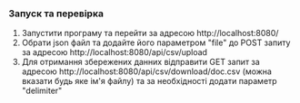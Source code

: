 ### Запуск та перевірка
1. Запустити програму та перейти за адресою http://localhost:8080/
2. Обрати json файл та додайте його параметром "file" до POST запиту за адресою http://localhost:8080/api/csv/upload
3. Для отримання збережених данних відправити GET запит за адресою http://localhost:8080/api/csv/download/doc.csv (можна вказати будь яке ім'я файлу) та за необхідності додати параметр "delimiter"
